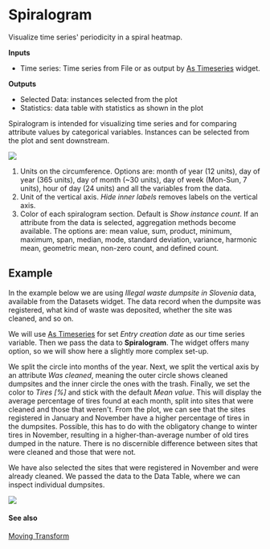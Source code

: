 Spiralogram
===========

Visualize time series' periodicity in a spiral heatmap.

**Inputs**

- Time series: Time series from File or as output by [As Timeseries](as_timeseries.md) widget.

**Outputs**

- Selected Data: instances selected from the plot
- Statistics: data table with statistics as shown in the plot

Spiralogram is intended for visualizing time series and for comparing attribute values by categorical variables. Instances can be selected from the plot and sent downstream.

![](images/spiralogram.png)

1. Units on the circumference. Options are: month of year (12 units), day of year (365 units), day of month (~30 units), day of week (Mon-Sun, 7 units), hour of day (24 units) and all the variables from the data.
2. Unit of the vertical axis. *Hide inner labels* removes labels on the vertical axis.
3. Color of each spiralogram section. Default is *Show instance count*. If an attribute from the data is selected, aggregation methods become available. The options are: mean value, sum, product, minimum, maximum, span, median, mode, standard deviation, variance, harmonic mean, geometric mean, non-zero count, and defined count.

Example
-------

In the example below we are using *Illegal waste dumpsite in Slovenia* data, available from the Datasets widget. The data record when the dumpsite was registered, what kind of waste was deposited, whether the site was cleaned, and so on.

We will use [As Timeseries](as_timeseries.md) for set *Entry creation date* as our time series variable. Then we pass the data to **Spiralogram**. The widget offers many option, so we will show here a slightly more complex set-up.

We split the circle into months of the year. Next, we split the vertical axis by an attribute *Was cleaned*, meaning the outer circle shows cleaned dumpsites and the inner circle the ones with the trash. Finally, we set the color to *Tires [\%]* and stick with the default *Mean value*. This will display the average percentage of tires found at each month, split into sites that were cleaned and those that weren't. From the plot, we can see that the sites registered in January and November have a higher percentage of tires in the dumpsites. Possible, this has to do with the obligatory change to winter tires in November, resulting in a higher-than-average number of old tires dumped in the nature. There is no discernible difference between sites that were cleaned and those that were not.

We have also selected the sites that were registered in November and were already cleaned. We passed the data to the Data Table, where we can inspect individual dumpsites.

![](images/Spiralogram-Example.png)

#### See also

[Moving Transform](moving_transform_w.md)

